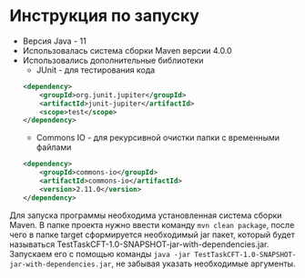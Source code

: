 # Инструкция по запуску
* Версия Java - 11
* Использовалась система сборки Maven версии 4.0.0
* Использовались дополнительные библиотеки
  * JUnit - для тестирования кода
  ```xml
  <dependency>
      <groupId>org.junit.jupiter</groupId>
      <artifactId>junit-jupiter</artifactId>
      <scope>test</scope>
  </dependency>
  ```
  * Commons IO - для рекурсивной очистки папки с временными файлами
  ```xml
  <dependency>
      <groupId>commons-io</groupId>
      <artifactId>commons-io</artifactId>
      <version>2.11.0</version>
  </dependency>
  ```
Для запуска программы необходима установленная система сборки Maven.
В папке проекта нужно ввести команду `mvn clean package`, после чего в папке target сформируется необходимый jar пакет, который будет называться TestTaskCFT-1.0-SNAPSHOT-jar-with-dependencies.jar. Запускаем его с помощью команды `java -jar TestTaskCFT-1.0-SNAPSHOT-jar-with-dependencies.jar`, не забывая указать необходимые аргументы.

